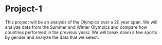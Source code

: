 # Project-1

This project will be an analysis of the Olympics over a 20 year span. We will analyze data from the Summer and Winter Olympics and compare how countries performed in the previous years. We will break down a few sports by gender and analyze the data that we select. 